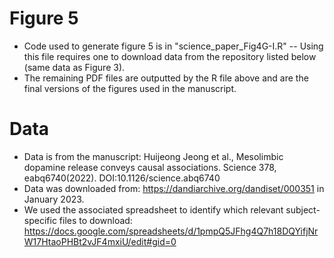 # Figure 5
- Code used to generate figure 5 is in "science_paper_Fig4G-I.R"  -- Using this file requires one to download data from the repository listed below (same data as Figure 3).
- The remaining PDF files are outputted by the R file above and are the final versions of the figures used in the manuscript.

# Data
- Data is from the manuscript: Huijeong Jeong et al., Mesolimbic dopamine release conveys causal associations. Science 378, eabq6740(2022). DOI:10.1126/science.abq6740
- Data was downloaded from: https://dandiarchive.org/dandiset/000351 in January 2023. 
- We used the associated spreadsheet to identify which relevant subject-specific files to download: https://docs.google.com/spreadsheets/d/1pmpQ5JFhg4Q7h18DQYifjNrW17HtaoPHBt2vJF4mxiU/edit#gid=0
